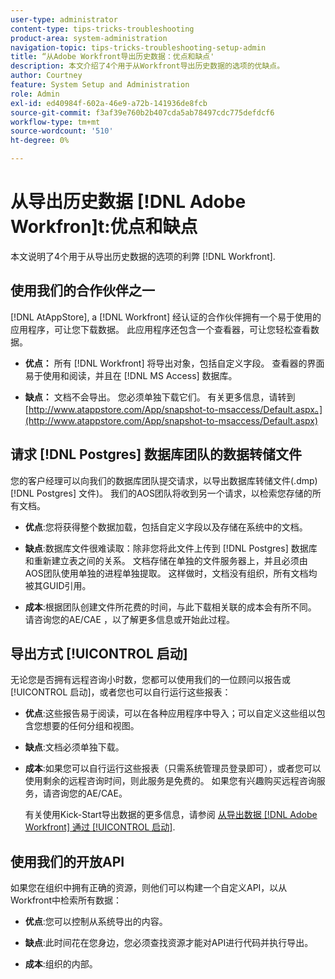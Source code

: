 ```yaml
---
user-type: administrator
content-type: tips-tricks-troubleshooting
product-area: system-administration
navigation-topic: tips-tricks-troubleshooting-setup-admin
title: “从Adobe Workfront导出历史数据：优点和缺点'
description: 本文介绍了4个用于从Workfront导出历史数据的选项的优缺点。
author: Courtney
feature: System Setup and Administration
role: Admin
exl-id: ed40984f-602a-46e9-a72b-141936de8fcb
source-git-commit: f3af39e760b2b407cda5ab78497cdc775defdcf6
workflow-type: tm+mt
source-wordcount: '510'
ht-degree: 0%

---
```


# 从导出历史数据 [!DNL Adobe Workfron]t:优点和缺点

本文说明了4个用于从导出历史数据的选项的利弊 [!DNL Workfront].

## 使用我们的合作伙伴之一

[!DNL AtAppStore], a [!DNL Workfront] 经认证的合作伙伴拥有一个易于使用的应用程序，可让您下载数据。 此应用程序还包含一个查看器，可让您轻松查看数据。

* **优点：** 所有 [!DNL Workfront] 将导出对象，包括自定义字段。 查看器的界面易于使用和阅读，并且在 [!DNL MS Access] 数据库。

* **缺点：** 文档不会导出。 您必须单独下载它们。 有关更多信息，请转到 [http://www.atappstore.com/App/snapshot-to-msaccess/Default.aspx。](http://www.atappstore.com/App/snapshot-to-msaccess/Default.aspx)

## 请求 [!DNL Postgres] 数据库团队的数据转储文件

您的客户经理可以向我们的数据库团队提交请求，以导出数据库转储文件(.dmp) [!DNL Postgres] 文件)。 我们的AOS团队将收到另一个请求，以检索您存储的所有文档。

* **优点**:您将获得整个数据加载，包括自定义字段以及存储在系统中的文档。

* **缺点**:数据库文件很难读取：除非您将此文件上传到 [!DNL Postgres] 数据库和重新建立表之间的关系。 文档存储在单独的文件服务器上，并且必须由AOS团队使用单独的进程单独提取。 这样做时，文档没有组织，所有文档均被其GUID引用。
* **成本**:根据团队创建文件所花费的时间，与此下载相关联的成本会有所不同。 请咨询您的AE/CAE ，以了解更多信息或开始此过程。

## 导出方式 [!UICONTROL 启动]

无论您是否拥有远程咨询小时数，您都可以使用我们的一位顾问以报告或 [!UICONTROL 启动]，或者您也可以自行运行这些报表：

* **优点**:这些报告易于阅读，可以在各种应用程序中导入；可以自定义这些组以包含您想要的任何分组和视图。

* **缺点**:文档必须单独下载。

* **成本**:如果您可以自行运行这些报表（只需系统管理员登录即可），或者您可以使用剩余的远程咨询时间，则此服务是免费的。 如果您有兴趣购买远程咨询服务，请咨询您的AE/CAE。

   有关使用Kick-Start导出数据的更多信息，请参阅 [从导出数据 [!DNL Adobe Workfront] 通过 [!UICONTROL 启动]](../../administration-and-setup/manage-workfront/using-kick-starts/export-data-from-wf-via-kick-starts.md).

## 使用我们的开放API

如果您在组织中拥有正确的资源，则他们可以构建一个自定义API，以从Workfront中检索所有数据：

* **优点**:您可以控制从系统导出的内容。

* **缺点**:此时间花在您身边，您必须查找资源才能对API进行代码并执行导出。

* **成本**:组织的内部。
